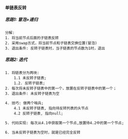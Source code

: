 #### 单链表反转

##### 思路1: 冒泡+递归

    分解: 
    1. 将当前节点后面的子链表反转
    2. 采用swap方式，将当前节点和子链表交换位置(冒泡)
    3. 退出条件: 反转子链表时，当子链表的节点数为1时，退出
    
    
##### 思路2: 迭代

    1. 将链表分为两块: 
        1.1 未反转子链表; 
        1.2. 反转子链表;
    2. 每次将未反转子链表中的第一个，放置在反转子链表中的第一个；
    3. 退出条件: 未反转子链表为空
    
    4. 技巧: 做两个哨兵;
        4.1 未反转子链表, 指向待反转列表的头节点
        4.2 反转子链表, 指向null;
        
    5. 代码实现: 每次从4.1中获取第一个节点,放置待4.2中的第一个节点; 
    
    6. 当未反转子链表为空时，就是已经完全反转 
    
        